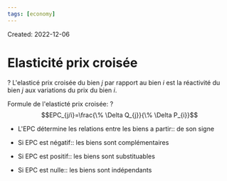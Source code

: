 ```yaml
---
tags: [economy] 
---
```

Created: 2022-12-06

# Elasticité prix croisée
?
L'elasticé prix croisée du bien $j$ par rapport au bien $i$ est la réactivité du bien $j$ aux variations du prix du bien $i$.
<!--SR:!2022-12-21,10,250-->

Formule de l'elasticté prix croisée:
?
$$EPC_{j/i}=\frac{\% \Delta Q_{j}}{\% \Delta P_{i}}$$
<!--SR:!2022-12-22,11,250-->

- L'EPC détermine les relations entre les biens a partir:: de son signe
<!--SR:!2022-12-14,3,210-->
- Si EPC est négatif:: les biens sont complémentaires
<!--SR:!2022-12-20,9,250-->
- Si EPC est positif:: les biens sont substituables
<!--SR:!2022-12-19,8,250-->
- Si EPC est nulle:: les biens sont indépendants
<!--SR:!2022-12-21,10,250-->